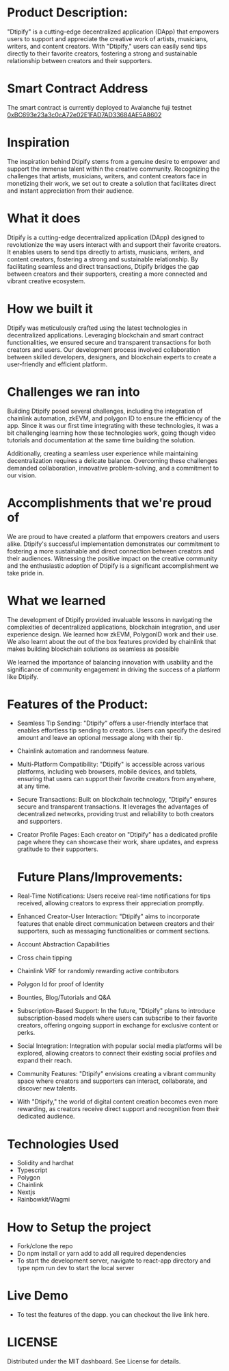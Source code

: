 # Product Description:
"Dtipify" is a cutting-edge decentralized application (DApp) that empowers users to support and appreciate the creative work of artists, musicians, writers, and content creators. With "Dtipify," users can easily send tips directly to their favorite creators, fostering a strong and sustainable relationship between creators and their supporters.


# Smart Contract Address
The smart contract is currently deployed to Avalanche fuji testnet [0xBC693e23a3c0cA72e02E1FAD7AD33684AE5A8602](https://testnet.snowtrace.io/address/0xBC693e23a3c0cA72e02E1FAD7AD33684AE5A8602)

# Inspiration
The inspiration behind Dtipify stems from a genuine desire to empower and support the immense talent within the creative community. Recognizing the challenges that artists, musicians, writers, and content creators face in monetizing their work, we set out to create a solution that facilitates direct and instant appreciation from their audience.

# What it does
Dtipify is a cutting-edge decentralized application (DApp) designed to revolutionize the way users interact with and support their favorite creators. It enables users to send tips directly to artists, musicians, writers, and content creators, fostering a strong and sustainable relationship. By facilitating seamless and direct transactions, Dtipify bridges the gap between creators and their supporters, creating a more connected and vibrant creative ecosystem.

# How we built it
Dtipify was meticulously crafted using the latest technologies in decentralized applications. Leveraging blockchain and smart contract functionalities, we ensured secure and transparent transactions for both creators and users. Our development process involved collaboration between skilled developers, designers, and blockchain experts to create a user-friendly and efficient platform.

# Challenges we ran into
Building Dtipify posed several challenges, including the integration of chainlink automation, zkEVM, and polygon ID to ensure the efficiency of the app.  Since it was our first time integrating with these technologies, it was a bit challenging learning how these technologies work, going though video tutorials and documentation at the same time building the solution.

Additionally, creating a seamless user experience while maintaining decentralization requires a delicate balance. Overcoming these challenges demanded collaboration, innovative problem-solving, and a commitment to our vision.

# Accomplishments that we're proud of
We are proud to have created a platform that empowers creators and users alike. Dtipify's successful implementation demonstrates our commitment to fostering a more sustainable and direct connection between creators and their audiences. Witnessing the positive impact on the creative community and the enthusiastic adoption of Dtipify is a significant accomplishment we take pride in.

# What we learned
The development of Dtipify provided invaluable lessons in navigating the complexities of decentralized applications, blockchain integration, and user experience design. We learned how zkEVM, PolygonID work and their use. We also learnt about the out of the box features provided by chainlink that makes building blockchain solutions as seamless as possible

We learned the importance of balancing innovation with usability and the significance of community engagement in driving the success of a platform like Dtipify. 

# Features of the Product:

- Seamless Tip Sending: "Dtipify" offers a user-friendly interface that enables effortless tip sending to creators. Users can specify the desired amount and leave an optional message along with their tip.
- Chainlink automation and randomness feature.
- Multi-Platform Compatibility: "Dtipify" is accessible across various platforms, including web browsers, mobile devices, and tablets, ensuring that users can support their favorite creators from anywhere, at any time.
- Secure Transactions: Built on blockchain technology, "Dtipify" ensures secure and transparent transactions. It leverages the advantages of decentralized networks, providing trust and reliability to both creators and supporters.
- Creator Profile Pages: Each creator on "Dtipify" has a dedicated profile page where they can showcase their work, share updates, and express gratitude to their supporters.


  # Future Plans/Improvements:
- Real-Time Notifications: Users receive real-time notifications for tips received, allowing creators to express their appreciation promptly.
- Enhanced Creator-User Interaction: "Dtipify" aims to incorporate features that enable direct communication between creators and their supporters, such as messaging functionalities or comment sections.
- Account Abstraction Capabilities
- Cross chain tipping
- Chainlink VRF for randomly rewarding active contributors
- Polygon Id for proof of Identity
- Bounties, Blog/Tutorials and Q&A
- Subscription-Based Support: In the future, "Dtipify" plans to introduce subscription-based models where users can subscribe to their favorite creators, offering ongoing support in exchange for exclusive content or perks.
- Social Integration: Integration with popular social media platforms will be explored, allowing creators to connect their existing social profiles and expand their reach.
- Community Features: "Dtipify" envisions creating a vibrant community space where creators and supporters can interact, collaborate, and discover new talents.
- With "Dtipify," the world of digital content creation becomes even more rewarding, as creators receive direct support and recognition from their dedicated audience.

# Technologies Used
- Solidity and hardhat
- Typescript
- Polygon
- Chainlink
- Nextjs
- Rainbowkit/Wagmi
  
# How to Setup the project
- Fork/clone the repo
- Do npm install or yarn add to add all required dependencies
- To start the development server, navigate to react-app directory and type npm run dev to start the local server
  
# Live Demo
- To test the features of the dapp. you can checkout the live link here.

# LICENSE
Distributed under the MIT dashboard. See License for details.
